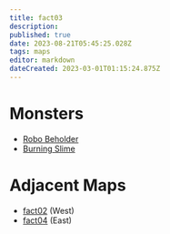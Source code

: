 ```yaml
---
title: fact03
description: 
published: true
date: 2023-08-21T05:45:25.028Z
tags: maps
editor: markdown
dateCreated: 2023-03-01T01:15:24.875Z
---
```


# Monsters
 * [Robo Beholder](/monsters/robo-beholder)
 * [Burning Slime](/monsters/burning-slime)

# Adjacent Maps
 * [fact02](/maps/fact02) (West)
 * [fact04](/maps/fact04) (East)

